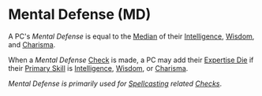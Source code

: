 # Mental Defense (MD)

A PC's *Mental Defense* is equal to the [Median](../../Game%20Procedures/Core%20Procedures/Half.md#Median) of their [Intelligence](../The%20Ability%20Scores/Intelligence.md), [Wisdom](../The%20Ability%20Scores/Wisdom.md), and [Charisma](../The%20Ability%20Scores/Charisma.md).

When a *Mental Defense* [Check](../../Game%20Procedures/Core%20Procedures/Check.md) is made, a PC may add their [Expertise Die](../Backgrounds/Primary%20Skill.md#Expertise%20Die) if their [Primary Skill](../Backgrounds/Primary%20Skill.md) is [Intelligence](../The%20Ability%20Scores/Intelligence.md), [Wisdom](../The%20Ability%20Scores/Wisdom.md), or [Charisma](../The%20Ability%20Scores/Charisma.md).

*Mental Defense is primarily used for [Spellcasting](../../Magic/Spellcasting/Spellcasting.md) related [Checks](../../Game%20Procedures/Core%20Procedures/Check.md)*.

